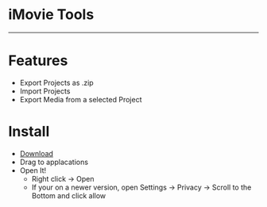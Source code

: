 # iMovie Tools
- - -
# Features
- Export Projects as .zip
- Import Projects
- Export Media from a selected Project
# Install
- [Download](https://github.com/SmokeSlate/iMovieTools/releases/latest)
- Drag to applacations
- Open It!
  - Right click -> Open
  - If your on a newer version, open Settings -> Privacy -> Scroll to the Bottom and click allow
